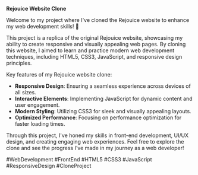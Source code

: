 **Rejouice Website Clone**

Welcome to my project where I've cloned the Rejouice website to enhance my web development skills! 🚀

This project is a replica of the original Rejouice website, showcasing my ability to create responsive and visually appealing web pages. By cloning this website, I aimed to learn and practice modern web development techniques, including HTML5, CSS3, JavaScript, and responsive design principles.

Key features of my Rejouice website clone:
- **Responsive Design**: Ensuring a seamless experience across devices of all sizes.
- **Interactive Elements**: Implementing JavaScript for dynamic content and user engagement.
- **Modern Styling**: Utilizing CSS3 for sleek and visually appealing layouts.
- **Optimized Performance**: Focusing on performance optimization for faster loading times.

Through this project, I've honed my skills in front-end development, UI/UX design, and creating engaging web experiences. Feel free to explore the clone and see the progress I've made in my journey as a web developer!

#WebDevelopment #FrontEnd #HTML5 #CSS3 #JavaScript #ResponsiveDesign #CloneProject
